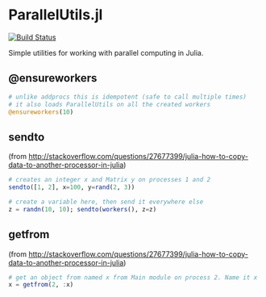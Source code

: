 # ParallelUtils.jl
[![Build Status](https://travis-ci.org/slundberg/ParallelUtils.jl.svg?branch=master)](https://travis-ci.org/slundberg/ParallelUtils.jl)

Simple utilities for working with parallel computing in Julia.

## @ensureworkers
```julia
# unlike addprocs this is idempotent (safe to call multiple times)
# it also loads ParallelUtils on all the created workers
@ensureworkers(10)
```

## sendto
(from http://stackoverflow.com/questions/27677399/julia-how-to-copy-data-to-another-processor-in-julia)

```julia
# creates an integer x and Matrix y on processes 1 and 2
sendto([1, 2], x=100, y=rand(2, 3))

# create a variable here, then send it everywhere else
z = randn(10, 10); sendto(workers(), z=z)
```

## getfrom
(from http://stackoverflow.com/questions/27677399/julia-how-to-copy-data-to-another-processor-in-julia)
```julia
# get an object from named x from Main module on process 2. Name it x
x = getfrom(2, :x)
```
